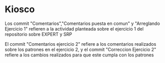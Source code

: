 # Kiosco
Los commit "Comentarios","Comentarios puesta en comun" y "Arreglando Ejercicio 1" refieren a la actividad planteada sobre el ejercicio 1 del repositorio sobre EXPERT y SRP

El commit "Comentarios ejercicio 2" refiere a los comentarios realizados sobre los patrones en el ejercicio 2, y el commit "Correccion Ejercicio 2" refiere a los cambios realizados para que este cumpla con los patrones
